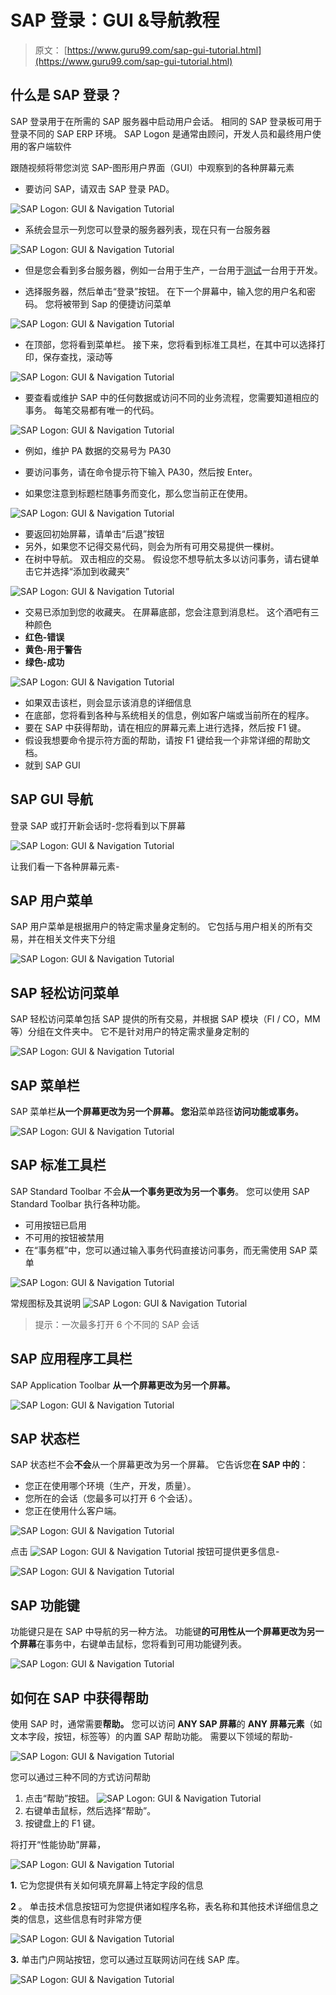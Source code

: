 # SAP 登录：GUI &导航教程

> 原文： [https://www.guru99.com/sap-gui-tutorial.html](https://www.guru99.com/sap-gui-tutorial.html)

## 什么是 SAP 登录？

SAP 登录用于在所需的 SAP 服务器中启动用户会话。 相同的 SAP 登录板可用于登录不同的 SAP ERP 环境。 SAP Logon 是通常由顾问，开发人员和最终用户使用的客户端软件

跟随视频将带您浏览 SAP-图形用户界面（GUI）中观察到的各种屏幕元素

*   要访问 SAP，请双击 SAP 登录 PAD。

![SAP Logon: GUI & Navigation Tutorial](img/3d9607c8f6be2bc1dcc18e43f1a14481.png "All About SAP GUI and Navigation")

*   系统会显示一列您可以登录的服务器列表，现在只有一台服务器

![SAP Logon: GUI & Navigation Tutorial](img/41190354a936663762e165aad898cc9b.png "All About SAP GUI and Navigation")

*   但是您会看到多台服务器，例如一台用于生产，一台用于[测试](/software-testing.html)一台用于开发。

*   选择服务器，然后单击“登录”按钮。 在下一个屏幕中，输入您的用户名和密码。 您将被带到 Sap 的便捷访问菜单

![SAP Logon: GUI & Navigation Tutorial](img/9429513a7ce19524952450ec1f28b9dc.png "All About SAP GUI and Navigation")

*   在顶部，您将看到菜单栏。 接下来，您将看到标准工具栏，在其中可以选择打印，保存查找，滚动等

![SAP Logon: GUI & Navigation Tutorial](img/cb560fe29be06f78c2c63e219c14d626.png "All About SAP GUI and Navigation")

*   要查看或维护 SAP 中的任何数据或访问不同的业务流程，您需要知道相应的事务。 每笔交易都有唯一的代码。

![SAP Logon: GUI & Navigation Tutorial](img/6e88b21f35804fe2a3f829f98add54f0.png "All About SAP GUI and Navigation")

*   例如，维护 PA 数据的交易号为 PA30

*   要访问事务，请在命令提示符下输入 PA30，然后按 Enter。
*   如果您注意到标题栏随事务而变化，那么您当前正在使用。

![SAP Logon: GUI & Navigation Tutorial](img/ae028a0713493079e36bc2af4c5430e5.png "All About SAP GUI and Navigation")

*   要返回初始屏幕，请单击“后退”按钮
*   另外，如果您不记得交易代码，则会为所有可用交易提供一棵树。
*   在树中导航。 双击相应的交易。 假设您不想导航太多以访问事务，请右键单击它并选择“添加到收藏夹”

![SAP Logon: GUI & Navigation Tutorial](img/1be37b0e2574d2ce243a174d0185c40c.png "All About SAP GUI and Navigation")

*   交易已添加到您的收藏夹。 在屏幕底部，您会注意到消息栏。 这个酒吧有三种颜色
*   **红色-错误**
*   **黄色-用于警告**
*   **绿色-成功**

![SAP Logon: GUI & Navigation Tutorial](img/4db66e9e4e18959d4e6a9bf963b2a1dd.png "All About SAP GUI and Navigation")

*   如果双击该栏，则会显示该消息的详细信息
*   在底部，您将看到各种与系统相关的信息，例如客户端或当前所在的程序。
*   要在 SAP 中获得帮助，请在相应的屏幕元素上进行选择，然后按 F1 键。
*   假设我想要命令提示符方面的帮助，请按 F1 键给我一个非常详细的帮助文档。
*   就到 SAP GUI

## SAP GUI 导航

登录 SAP 或打开新会话时-您将看到以下屏幕

![SAP Logon: GUI & Navigation Tutorial](img/b2e9013cef7ad8207edb4274db2bb078.png "All About SAP GUI and Navigation") 

让我们看一下各种屏幕元素-

## SAP 用户菜单

SAP 用户菜单是根据用户的特定需求量身定制的。 它包括与用户相关的所有交易，并在相关文件夹下分组

![SAP Logon: GUI & Navigation Tutorial](img/573907b2e01642d45c73443ae9163830.png "All About SAP GUI and Navigation")

## SAP 轻松访问菜单

SAP 轻松访问菜单包括 SAP 提供的所有交易，并根据 SAP 模块（FI / CO，MM 等）分组在文件夹中。 它不是针对用户的特定需求量身定制的

![SAP Logon: GUI & Navigation Tutorial](img/8e4acb14432ab310915a0ff9823f49e1.png "All About SAP GUI and Navigation")

## SAP 菜单栏

SAP 菜单栏**从一个屏幕更改为另一个屏幕。 您沿**菜单路径**访问功能或事务。**

![SAP Logon: GUI & Navigation Tutorial](img/6145e7f7a62aeeadd7484650bdf0a243.png "All About SAP GUI and Navigation")

## SAP 标准工具栏

SAP Standard Toolbar 不会**从一个事务更改为另一个事务**。 您可以使用 SAP Standard Toolbar 执行各种功能。

*   可用按钮已启用
*   不可用的按钮被禁用
*   在“事务框”中，您可以通过输入事务代码直接访问事务，而无需使用 SAP 菜单

![SAP Logon: GUI & Navigation Tutorial](img/a130eab108d222abc75611432d1492be.png "All About SAP GUI and Navigation")

常规图标及其说明
![SAP Logon: GUI & Navigation Tutorial](img/aaa4a58157dd8a45af331c545a5fcb9d.png "All About SAP GUI and Navigation") 

> 提示：一次最多打开 6 个不同的 SAP 会话

## SAP 应用程序工具栏

SAP Application Toolbar **从一个屏幕更改为另一个屏幕。**

![SAP Logon: GUI & Navigation Tutorial](img/5b30d95c41f4dc6e67762e6a56b17f6e.png "All About SAP GUI and Navigation")

## SAP 状态栏

SAP 状态栏不会**不会**从一个屏幕更改为另一个屏幕。 它告诉您**在 SAP 中的**：

*   您正在使用哪个环境（生产，开发，质量）。
*   您所在的会话（您最多可以打开 6 个会话）。
*   您正在使用什么客户端。

![SAP Logon: GUI & Navigation Tutorial](img/fa9c23f9dac4ebcd673d34c33bb33b02.png "All About SAP GUI and Navigation")

点击 ![SAP Logon: GUI & Navigation Tutorial](img/12210fe8805ce47841e99a70e6d76858.png "All About SAP GUI and Navigation") 按钮可提供更多信息-

![SAP Logon: GUI & Navigation Tutorial](img/0d82c0a4cb5e980b92c3a5c9464c0076.png "All About SAP GUI and Navigation")

## SAP 功能键

功能键只是在 SAP 中导航的另一种方法。 功能键**的可用性从一个屏幕更改为另一个屏幕**在事务中，右键单击鼠标，您将看到可用功能键列表。

![SAP Logon: GUI & Navigation Tutorial](img/32b7f13163689a6f430371a4e5fbd16f.png "All About SAP GUI and Navigation")

## 如何在 SAP 中获得帮助

使用 SAP 时，通常需要**帮助。** 您可以访问 **ANY SAP 屏幕**的 **ANY 屏幕元素**（如文本字段，按钮，标签等）的内置 SAP 帮助功能。 需要以下领域的帮助-

![SAP Logon: GUI & Navigation Tutorial](img/e5bbae9a91c8eee5dba542790f0e638e.png "How to get HELP in SAP")

您可以通过三种不同的方式访问帮助

1.  点击“帮助”按钮。 ![SAP Logon: GUI & Navigation Tutorial](img/d87132229656f145e8955cabc47dd347.png "How to get HELP in SAP")
2.  右键单击鼠标，然后选择“帮助”。
3.  按键盘上的 F1 键。

将打开“性能协助”屏幕，

![SAP Logon: GUI & Navigation Tutorial](img/025ba40a3ddcb440028fcfbe9eca45a2.png "How to get HELP in SAP")

**1\.** 它为您提供有关如何填充屏幕上特定字段的信息

**2** 。 单击技术信息按钮可为您提供诸如程序名称，表名称和其他技术详细信息之类的信息，这些信息有时非常方便

![SAP Logon: GUI & Navigation Tutorial](img/8a6376e40c769566576df8026f970f75.png "How to get HELP in SAP")

**3\.** 单击门户网站按钮，您可以通过互联网访问在线 SAP 库。

![SAP Logon: GUI & Navigation Tutorial](img/44cf696ee304a3329de81587d79103e8.png "How to get HELP in SAP")